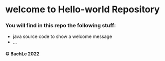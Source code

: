 # welcome to Hello-world Repository

### You will find in this repo the following stuff:
* java source code to show a welcome message
* ...
#### © BachLe 2022